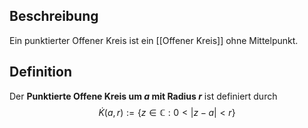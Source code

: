 ## Beschreibung
Ein punktierter Offener Kreis ist ein [[Offener Kreis]] ohne Mittelpunkt.

## Definition
Der **Punktierte Offene Kreis um $a$ mit Radius $r$** ist definiert durch
$$\dot K(a, r) := \{z \in \mathbb{C}: 0 < |z-a| < r\}$$